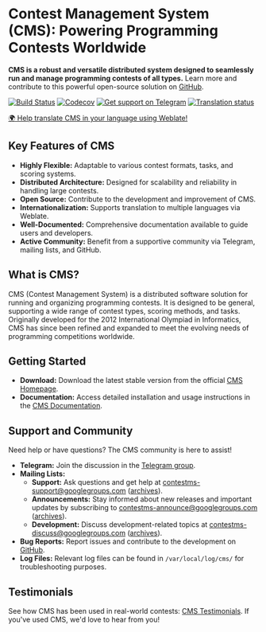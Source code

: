 # Contest Management System (CMS): Powering Programming Contests Worldwide

**CMS is a robust and versatile distributed system designed to seamlessly run and manage programming contests of all types.** Learn more and contribute to this powerful open-source solution on [GitHub](https://github.com/cms-dev/cms).

[![Build Status](https://github.com/cms-dev/cms/actions/workflows/main.yml/badge.svg)](https://github.com/cms-dev/cms/actions)
[![Codecov](https://codecov.io/gh/cms-dev/cms/branch/main/graph/badge.svg)](https://codecov.io/gh/cms-dev/cms)
[![Get support on Telegram](https://img.shields.io/badge/Questions%3F-Join%20the%20Telegram%20group!-%2326A5E4?style=flat&logo=telegram)](https://t.me/contestms)
[![Translation status](https://hosted.weblate.org/widget/cms/svg-badge.svg)](https://hosted.weblate.org/engage/cms/)

[🌍 Help translate CMS in your language using Weblate!](https://hosted.weblate.org/engage/cms/)

## Key Features of CMS

*   **Highly Flexible:** Adaptable to various contest formats, tasks, and scoring systems.
*   **Distributed Architecture:** Designed for scalability and reliability in handling large contests.
*   **Open Source:** Contribute to the development and improvement of CMS.
*   **Internationalization:** Supports translation to multiple languages via Weblate.
*   **Well-Documented:** Comprehensive documentation available to guide users and developers.
*   **Active Community:** Benefit from a supportive community via Telegram, mailing lists, and GitHub.

## What is CMS?

CMS (Contest Management System) is a distributed software solution for running and organizing programming contests. It is designed to be general, supporting a wide range of contest types, scoring methods, and tasks. Originally developed for the 2012 International Olympiad in Informatics, CMS has since been refined and expanded to meet the evolving needs of programming competitions worldwide.

## Getting Started

*   **Download:** Download the latest stable version from the official [CMS Homepage](http://cms-dev.github.io/).
*   **Documentation:** Access detailed installation and usage instructions in the [CMS Documentation](https://cms.readthedocs.org/).

## Support and Community

Need help or have questions? The CMS community is here to assist!

*   **Telegram:** Join the discussion in the [Telegram group](https://t.me/contestms).
*   **Mailing Lists:**
    *   **Support:**  Ask questions and get help at  <contestms-support@googlegroups.com> ([archives](https://groups.google.com/forum/#!forum/contestms-support)).
    *   **Announcements:** Stay informed about new releases and important updates by subscribing to <contestms-announce@googlegroups.com> ([archives](https://groups.google.com/forum/#!forum/contestms-announce)).
    *   **Development:** Discuss development-related topics at <contestms-discuss@googlegroups.com> ([archives](https://groups.google.com/forum/#!forum/contestms-discuss)).
*   **Bug Reports:** Report issues and contribute to the development on [GitHub](https://github.com/cms-dev/cms/issues).
*   **Log Files:** Relevant log files can be found in `/var/local/log/cms/` for troubleshooting purposes.

## Testimonials

See how CMS has been used in real-world contests: [CMS Testimonials](http://cms-dev.github.io/testimonials.html).  If you've used CMS, we'd love to hear from you!
